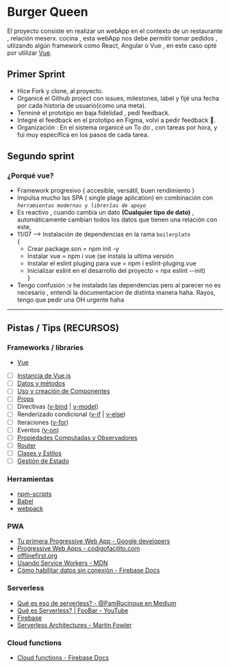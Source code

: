# Burger Queen

El proyecto consiste en realizar un webApp en el contexto de un restaurante , relación meserx. cocina , esta webApp nos debe permitir tomar pedidos , utlizando algún framework como React, Angular o Vue , en este caso opté por utilizar [Vue](https://es.vuejs.org/index.html).

## Primer Sprint

- Hice Fork y clone, al proyecto.
- Organicé el Github project con issues, milestones, label y fijé una fecha por cada historia de usuario(como una meta).
- Terminé el prototipo en baja fidelidad , pedí feedback.
- Integré el feedback en el prototipo en Figma, volví a pedir feedback 🤭.
- Organización : En el sistema organicé un To do , con tareas por hora, y fui muy específica en los pasos de cada tarea. 

## Segundo sprint
### ¿Porqué vue? 
* Framework progresivo { accesible, versátil, buen rendimiento }
* Impulsa mucho las SPA ( single plage aplication) en combinación con <em> `herramientas modernas y librerías de apoyo` </em>
* Es reactivo , cuando cambia un dato <strong>(Cualquier tipo de dato)</strong> , automáticamente cambian todos los datos que tienen una relación con este, 
* 11/07 --> Instalación de dependencias en la rama `boilerplate` </br> {
    - Crear package.son = npm init -y
    - Instalar vue = npm i vue (se instala la ultima versión
    - Instalar el eslint pluging para vue = npm i eslint-pluging.vue
    - Inicializar eslint en el desarrollo del proyecto = npx eslint --init) </br> 
}
* Tengo confusión :v he instalado las dependencias pero al parecer no es necesario , entendi la documentacion de distinta manera haha. Rayos, tengo que pedir una OH urgente haha
---

## Pistas / Tips (RECURSOS)

### Frameworks / libraries

- [Vue](https://es.vuejs.org/index.html)

- [ ] [Instancia de Vue.js](https://es.vuejs.org/v2/guide/instance.html)
- [ ] [Datos y métodos](https://es.vuejs.org/v2/guide/instance.html#Datos-y-Metodos)
- [ ] [Uso y creación de Componentes](https://vuejs.org/v2/guide/components.html)
- [ ] [Props](https://es.vuejs.org/v2/guide/components.html#Pasando-datos-a-componentes-secundarios-con-Props)
- [ ] Directivas ([v-bind](https://es.vuejs.org/v2/api/#v-bind) | [v-model](https://es.vuejs.org/v2/guide/forms.html))
- [ ] Renderizado condicional ([v-if](https://es.vuejs.org/v2/guide/conditional.html#v-if) | [v-else](https://es.vuejs.org/v2/guide/conditional.html#v-else))
- [ ] Iteraciones ([v-for](https://es.vuejs.org/v2/guide/list.html#Mapeando-una-matriz-a-elementos-con-v-for))
- [ ] Eventos ([v-on](https://es.vuejs.org/v2/guide/events.html))
- [ ] [Propiedades Computadas y Observadores](https://es.vuejs.org/v2/guide/computed.html)
- [ ] [Router](https://router.vuejs.org/guide/#html)
- [ ] [Clases y Estilos](https://es.vuejs.org/v2/guide/class-and-style.html)
- [ ] [Gestión de Estado](https://es.vuejs.org/v2/guide/state-management.html#Gestion-de-estado-simple-desde-cero)

### Herramientas

- [npm-scripts](https://docs.npmjs.com/misc/scripts)
- [Babel](https://babeljs.io/)
- [webpack](https://webpack.js.org/)

### PWA

- [Tu primera Progressive Web App - Google developers](https://developers.google.com/web/fundamentals/codelabs/your-first-pwapp/?hl=es)
- [Progressive Web Apps - codigofacilito.com](https://codigofacilito.com/articulos/progressive-apps)
- [offlinefirst.org](http://offlinefirst.org/)
- [Usando Service Workers - MDN](https://developer.mozilla.org/es/docs/Web/API/Service_Worker_API/Using_Service_Workers)
- [Cómo habilitar datos sin conexión - Firebase Docs](https://firebase.google.com/docs/firestore/manage-data/enable-offline?hl=es-419)

### Serverless

- [Qué es eso de serverless? - @PamRucinque en Medium](https://medium.com/@PamRucinque/qu%C3%A9-es-eso-de-serverless-f4f6c8949b87)
- [Qué es Serverless? | FooBar - YouTube](https://www.youtube.com/watch?v=_SYHUpLi-2U)
- [Firebase](https://firebase.google.com/)
- [Serverless Architectures - Martin Fowler](https://www.martinfowler.com/articles/serverless.html)

### Cloud functions

- [Cloud functions - Firebase Docs](https://firebase.google.com/docs/functions/?hl=es-419)